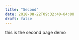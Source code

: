 ```yaml
---
title: "Second"
date: 2018-08-22T09:32:40-04:00
draft: false
---
```


this is the second page demo

